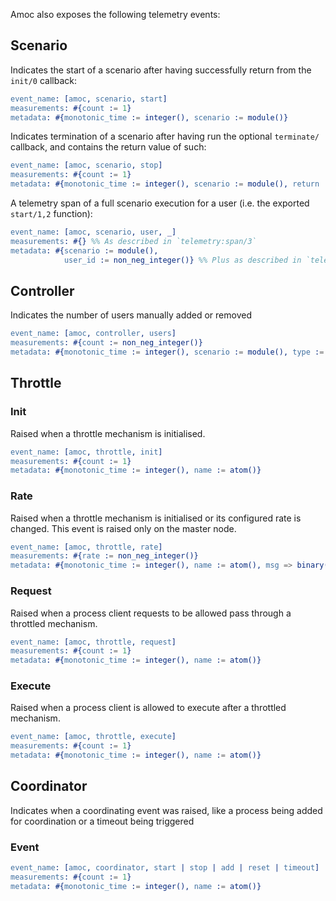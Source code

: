 Amoc also exposes the following telemetry events:

## Scenario

Indicates the start of a scenario after having successfully return from the `init/0` callback:
```erlang
event_name: [amoc, scenario, start]
measurements: #{count := 1}
metadata: #{monotonic_time := integer(), scenario := module()}
```

Indicates termination of a scenario after having run the optional `terminate/` callback, and contains the return value of such:
```erlang
event_name: [amoc, scenario, stop]
measurements: #{count := 1}
metadata: #{monotonic_time := integer(), scenario := module(), return := term()}
```

A telemetry span of a full scenario execution for a user (i.e. the exported `start/1,2` function):
```erlang
event_name: [amoc, scenario, user, _]
measurements: #{} %% As described in `telemetry:span/3`
metadata: #{scenario := module(),
            user_id := non_neg_integer()} %% Plus as described in `telemetry:span/3`
```

## Controller

Indicates the number of users manually added or removed
```erlang
event_name: [amoc, controller, users]
measurements: #{count := non_neg_integer()}
metadata: #{monotonic_time := integer(), scenario := module(), type := add | remove}
```

## Throttle

### Init

Raised when a throttle mechanism is initialised.
```erlang
event_name: [amoc, throttle, init]
measurements: #{count := 1}
metadata: #{monotonic_time := integer(), name := atom()}
```

### Rate

Raised when a throttle mechanism is initialised or its configured rate is changed.
This event is raised only on the master node.
```erlang
event_name: [amoc, throttle, rate]
measurements: #{rate := non_neg_integer()}
metadata: #{monotonic_time := integer(), name := atom(), msg => binary()}
```

### Request

Raised when a process client requests to be allowed pass through a throttled mechanism.
```erlang
event_name: [amoc, throttle, request]
measurements: #{count := 1}
metadata: #{monotonic_time := integer(), name := atom()}
```

### Execute

Raised when a process client is allowed to execute after a throttled mechanism.
```erlang
event_name: [amoc, throttle, execute]
measurements: #{count := 1}
metadata: #{monotonic_time := integer(), name := atom()}
```

## Coordinator

Indicates when a coordinating event was raised, like a process being added for coordination or a timeout being triggered

### Event
```erlang
event_name: [amoc, coordinator, start | stop | add | reset | timeout]
measurements: #{count := 1}
metadata: #{monotonic_time := integer(), name := atom()}
```
